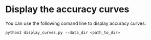 # Display the accuracy curves

You can use the following comand line to display accuracy curves:

```
python3 display_curves.py --data_dir <path_to_dir>
```



